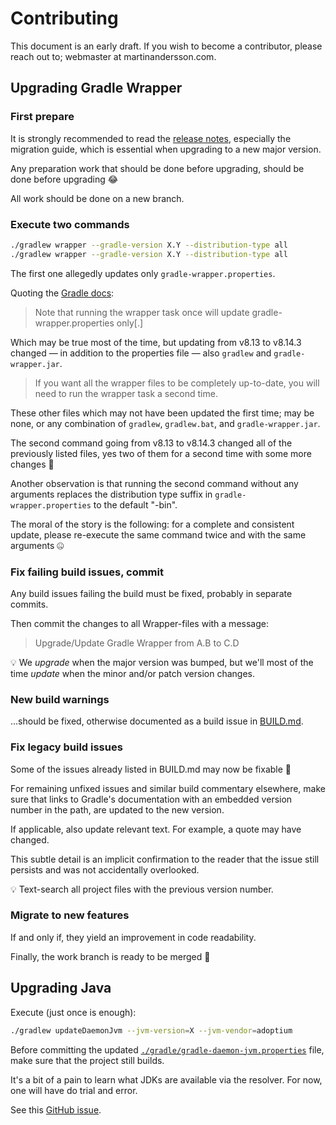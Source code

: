 # Contributing

This document is an early draft. If you wish to become a contributor, please
reach out to; webmaster at martinandersson.com.

## Upgrading Gradle Wrapper

### First prepare

It is strongly recommended to read the [release notes][FP-1], especially the
migration guide, which is essential when upgrading to a new major version.

Any preparation work that should be done before upgrading, should be done before
upgrading 😂

All work should be done on a new branch.

[FP-1]: https://gradle.org/releases

### Execute two commands

```bash
./gradlew wrapper --gradle-version X.Y --distribution-type all
./gradlew wrapper --gradle-version X.Y --distribution-type all
```

The first one allegedly updates only `gradle-wrapper.properties`.

Quoting the [Gradle docs][ETC-1]:

> Note that running the wrapper task once will update gradle-wrapper.properties
> only[.]

Which may be true most of the time, but updating from v8.13 to v8.14.3 changed —
in addition to the properties file — also `gradlew` and `gradle-wrapper.jar`.

> If you want all the wrapper files to be completely up-to-date, you will need
> to run the wrapper task a second time.

These other files which may not have been updated the first time; may be none,
or any combination of `gradlew`, `gradlew.bat`, and `gradle-wrapper.jar`.

The second command going from v8.13 to v8.14.3 changed all of the previously
listed files, yes two of them for a second time with some more changes 🤯

Another observation is that running the second command without any arguments
replaces the distribution type suffix in `gradle-wrapper.properties` to the
default "-bin".

The moral of the story is the following: for a complete and consistent
update, please re-execute the same command twice and with the same arguments 🤐

[ETC-1]: https://docs.gradle.org/8.14.3/userguide/gradle_wrapper.html#sec:upgrading_wrapper

### Fix failing build issues, commit

Any build issues failing the build must be fixed, probably in separate commits.

Then commit the changes to all Wrapper-files with a message:

> Upgrade/Update Gradle Wrapper from A.B to C.D

💡 We _upgrade_ when the major version was bumped, but we'll most of the time
_update_ when the minor and/or patch version changes.

### New build warnings

...should be fixed, otherwise documented as a build issue in [BUILD.md][NBW-1].

[NBW-1]: BUILD.md

### Fix legacy build issues

Some of the issues already listed in BUILD.md may now be fixable 🤞

For remaining unfixed issues and similar build commentary elsewhere, make sure
that links to Gradle's documentation with an embedded version number in the
path, are updated to the new version.

If applicable, also update relevant text. For example, a quote may have changed.

This subtle detail is an implicit confirmation to the reader that the issue
still persists and was not accidentally overlooked.

💡 Text-search all project files with the previous version number.

### Migrate to new features

If and only if, they yield an improvement in code readability.

Finally, the work branch is ready to be merged 🥳

## Upgrading Java

Execute (just once is enough):

```bash
./gradlew updateDaemonJvm --jvm-version=X --jvm-vendor=adoptium
```

Before committing the updated [`./gradle/gradle-daemon-jvm.properties`][UJ-1]
file, make sure that the project still builds.

It's a bit of a pain to learn what JDKs are available via the resolver. For now,
one will have do trial and error.

See this [GitHub issue][UJ-2].

[UJ-1]: ../gradle/gradle-daemon-jvm.properties
[UJ-2]: https://github.com/gradle/FOOJAY-toolchains/issues/50
